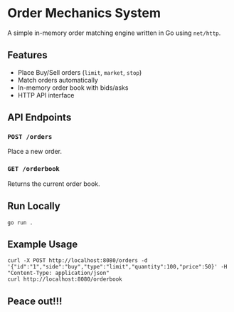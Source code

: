 # Order Mechanics System

A simple in-memory order matching engine written in Go using `net/http`.

## Features
- Place Buy/Sell orders (`limit`, `market`, `stop`)
- Match orders automatically
- In-memory order book with bids/asks
- HTTP API interface

## API Endpoints
### `POST /orders`
Place a new order.

### `GET /orderbook`
Returns the current order book.

## Run Locally
```
go run .
```

## Example Usage
```
curl -X POST http://localhost:8080/orders -d '{"id":"1","side":"buy","type":"limit","quantity":100,"price":50}' -H "Content-Type: application/json"
curl http://localhost:8080/orderbook
```

## Peace out!!!